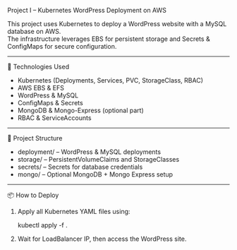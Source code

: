 Project I – Kubernetes WordPress Deployment on AWS

This project uses Kubernetes to deploy a WordPress website with a MySQL database on AWS.  
The infrastructure leverages EBS for persistent storage and Secrets & ConfigMaps for secure configuration.

---

🔧 Technologies Used
- Kubernetes (Deployments, Services, PVC, StorageClass, RBAC)
- AWS EBS & EFS
- WordPress & MySQL
- ConfigMaps & Secrets
- MongoDB & Mongo-Express (optional part)
- RBAC & ServiceAccounts

---

🚀 Project Structure
- deployment/ – WordPress & MySQL deployments  
- storage/ – PersistentVolumeClaims and StorageClasses  
- secrets/ – Secrets for database credentials  
- mongo/ – Optional MongoDB + Mongo Express setup

---

📦 How to Deploy
1. Apply all Kubernetes YAML files using:
   
   kubectl apply -f .
   
2. Wait for LoadBalancer IP, then access the WordPress site.
